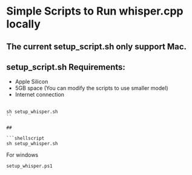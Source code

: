 # Simple Scripts to Run whisper.cpp locally

## The current setup_script.sh only support Mac.

## setup_script.sh Requirements:

- Apple Silicon 
- 5GB space (You can modify the scripts to use smaller model)
- Internet connection

##
```shellscript
sh setup_whisper.sh
``

## 

```shellscript
sh setup_whisper.sh
```

For windows

```powershellscript
setup_whisper.ps1
```
